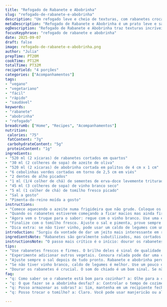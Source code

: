 ```yaml
---
title: "Refogado de Rabanete e Abobrinha"
slug: "refogado-de-rabanete-e-abobrinha"
description: "Um refogado leve e cheio de texturas, com rabanetes crocantes e abobrinha macia, temperado com alho, sementes de erva-doce e um toque de vinho branco. Versão vegana, sem glúten e sem lactose, simples e saborosa. A cenoura é substituída pela abobrinha para dar suculência e sabor neutro, enquanto o vinho branco se apresenta como alternativa ao porto, que nem sempre é fácil de achar. O segredo está no ponto de cozimento: rabanetes precisam ficar macios sem perder o croc, e a abobrinha deve dourar levemente. Finalizado com tomilho fresco, traz fragrância herbácea que casa bem com várias proteínas, fotos de apetites e cores vibrantes."
metaDescription: "Refogado de Rabanete e Abobrinha é um prato leve e saboroso. Mistura texturas crocantes e macias em uma explosão de sabores."
ogDescription: "Refogado de Rabanete e Abobrinha traz texturas incríveis. Uma combinação de rabanetes crocantes e abobrinha macia. Aromas irresistíveis."
focusKeyphrase: "refogado de rabanete e abobrinha"
date: 2025-09-07
draft: false
image: refogado-de-rabanete-e-abobrinha.png
author: "Julia"
prepTime: PT20M
cookTime: PT12M
totalTime: PT32M
recipeYield: "4 porções"
categories: ["Acompanhamentos"]
tags:
- "vegano"
- "vegetariano"
- "fácil"
- "rápido"
- "saudável"
keywords:
- "rabanete"
- "abobrinha"
- "refogado"
breadcrumb: ["Home", "Recipes", "Acompanhamentos"]
nutrition: 
 calories: "75"
 fatContent: "7g"
 carbohydrateContent: "5g"
 proteinContent: "1g"
ingredients:
- "520 ml (2 xícaras) de rabanetes cortados em quartos"
- "30 ml (2 colheres de sopa) de azeite de oliva"
- "520 ml (2 xícaras) de abobrinha cortada em palitos de 4 cm x 1 cm"
- "6 cebolinhas verdes cortadas em torno de 2,5 cm em viés"
- "2 dentes de alho picados"
- "1 ml (1/4 colher de chá) de sementes de erva-doce levemente trituradas"
- "45 ml (3 colheres de sopa) de vinho branco seco"
- "5 ml (1 colher de chá) de tomilho fresco picado"
- "Sal a gosto"
- "Pimenta-do-reino moída a gosto"
instructions:
- "Comece aquecendo o azeite numa frigideira que não grude. Coloque os rabanetes e uma pitada generosa de sal e pimenta. O segredo para eu evitar murchar demais é deixar eles dourarem só de leve. Preste atenção no borbulhar no óleo, aquele cheiro do rabanete tostando é ponto chave. Isso leva uns 7 a 8 minutos, dependendo do fogo."
- "Quando os rabanetes estiverem começando a ficar macios mas ainda firmes, junte a abobrinha, as cebolinhas, alho e as sementes de erva-doce. Baixe o fogo para médio e vá mexendo suavemente uns 5 minutos. A abobrinha não deve virar sopa. Tem que ficar ligeiramente corada, sem amolecer muito."
- "Agora vem o truque para o sabor: regue com o vinho branco. Use uma espátula para raspar o fundo – descola tudo que grudou e garante aquele aroma intenso. Deixe o líquido evaporar quase por completo, uns 2 a 3 minutos. Cuidado para não queimar, senão amarga."
- "Finalize com o tomilho fresco. Ajuste o sal e pimenta, prove sempre. A textura tem que ser um contraponto entre o crocante do rabanete e a maciez da abobrinha. Fica ótimo para acompanhar peixes grelhados, frango ou até uma pasta mais simples."
- "Dica extra: se não tiver vinho, pode usar um caldo de legumes com um pouco de limão para dar acidez. Evite cozinhar demais para evitar desmanchar. Quanto à erva-doce, se não encontrar, substitua por erva-doce em pó ou até anis estrelado picadinho para dar aquele aroma herbal licoroso."
introduction: "Surgiu da vontade de dar um jeito mais interessante em rabanetes que, admito, eu normalmente subestimava. Essa combinação com abobrinha é esperta para balancear textura e sabor, e o tempero com erva-doce traz aquele toque especial meio anísico, que lembra alguns pratos do sul da França, mas pode ser feito aqui com ingredientes fáceis. A técnica de selar rabanetes primeiro garante que mantenham firmeza, coisa que experimentei várias vezes errando - cozinhava demais e virava uma papa sem graça. O vinho branco europeu substitui o porto, que poucas vezes estava à mão. Experimentei versões com diferentes ervas aromáticas, mas o tomilho fresco é o mais versátil e seguro. Fácil para combinar com tudo, de carnes a tofu grelhado, ou simplesmente para dar uma levantada numa refeição simples."
ingredientsNote: "Rabanetes são geralmente subutilizados, mas cortados em quartos grandes conseguem manter uma textura interessante ao cozinhar. A abobrinha usada aqui funciona como contraponto devido à suavidade no sabor e a forma de corte em palitos mantém integridade, evita desmanchar na frigideira. Use azeite de boa qualidade, perfeito para suportar o calor e trazer untuosidade. As sementes de erva-doce precisam ser esmagadas para liberar os óleos essenciais; as inteiras perdem aroma e podem ser duras demais para mastigar. O vinho branco seco em um líquido de escolha, mas ajuda na desglaceagem; use sempre seco, evita amargos e excesso de doçura. Tomilho fresco é fundamental por seu aroma delicado, evite usar seco em excesso porque amarga e pode apagar outros sabores."
instructionsNote: "O passo mais crítico é o início: dourar os rabanetes no azeite por tempo suficiente para mudar cor, mas não cozinhar demais - eles precisam rachar ao morder, não virar purê. Misturar os ingredientes seguintes em fogo médio permite desenvolver aroma sem cozinhar demais a abobrinha, que estraga textura se sofre com calor expositivo prolongado. Ao deglacear com vinho, risco de queimar rápida devido ao açúcar e álcool; faça lentamente, mexendo e raspando para soltar sabores do fundo da panela. Finalizar com ervas frescas no final para preservar aroma. Ajuste tempero só no fim para não concentrar demais sal no começo, já que ingredientes perdem água e podem alterar sabor."
tips:
- "Use rabanetes frescos e firmes. O brilho deles é sinal de qualidade. Se estiverem murchos, melhor não usar. A abobrinha deve ser bem cortada, palitos uniformes garantem cozimento igual. O segredo é não deixar a abobrinha encharcar."
- "Experimente adicionar outros vegetais. Cenoura ralada pode dar uma cor vibrante. Brócolis também. Caso não tenha tomilho, ervas como orégano ou sálvia são boas opções. Facilita saber os vários sabores."
- "Ajuste sempre o sal depois de tudo pronto. Rabanete e abobrinha perdem água no cozimento e podem mudar o sabor. Cuidado com o vinho. Não deixar queimar, se sentir o aroma amargo, jogue fora."
- "Se não tiver vinho branco, caldo de legumes é melhor. Use um pouco de suco de limão depois que desligar o fogo. Acrescenta acidez e realça todos os sabores que obtivemos."
- "Dourar os rabanetes é crucial. O som do chiado é um bom sinal. Se não dourar, eles podem ficar sem graça. O ideal é que a cor fique ligeiramente dourada. Um bom guia visual."
faq:
- "q: Como saber se o rabanete está bom para cozinhar? a: Olhe para a casca e a firmeza. Rabanetes devem ser lisos, brilhantes. Se estiverem murchos, evite. Procure sempre a textura. Mandar para o lixo é melhor."
- "q: O que fazer se a abobrinha desfaz? a: Controlar o tempo de cozimento é a chave. A abobrinha deve ser al dente. Experimente aumentar o fogo no final. Assim, fica mais firme. Auxiliar a textura."
- "q: Posso armazenar as sobras? a: Sim, mantenha em um recipiente fechado na geladeira. Consuma dentro de dois dias. Ao reaquecer, use fogo baixo. Isso preserva as texturas."
- "q: Posso trocar o tomilho? a: Claro. Você pode usar manjericão ou alecrim. Cada erva traz um sabor diferente. Mas cuidado com a quantidade, ervas frescas são mais potentes."

---
```

